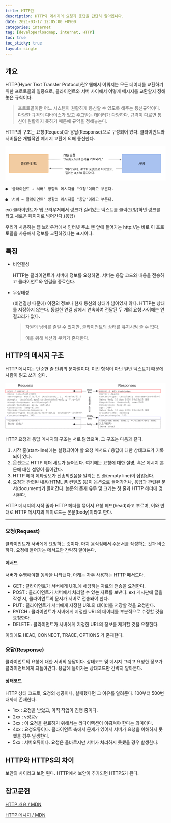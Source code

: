 ```yaml
---
title: HTTP란
description: HTTP와 메시지의 요청과 응답을 간단히 알아봅니다.
date: 2021-03-17 12:05:00 +0900
categories: internet
tag: [developerloadmap, internet, HTTP]
toc: true
toc_sticky: true
layout: single
---
```


## 개요

HTTP(Hyper Text Transfer Protocol)란?  웹에서 이뤄지는 모든 데이터를 교환하기 위한 프로토콜의 일종으로, 클라이언트와 서버 사이에서 어떻게 메시지를 교환할지 정해놓은 규칙이다.

> 프로토콜이란 어느 시스템이 원활하게 통신할 수 있도록 해주는 통신규약이다. 다양한 규격의 디바이스가 있고 주고받는 데이터가 다양하다. 규격이 다르면 통신이 원활하지 못하기 때문에 규약을 정해놓는다.

HTTP의 구조는 요청(Request)과 응답(Response)으로 구성되어 있다. 클라이언트와 서버들은 개별적인 메시지 교환에 의해 통신한다.

<p align="center">
    <img src="/images/2021-03-17/ClientAndServer.png" alt="" style="zoom: 100%;" />
</p>

```
● '클라이언트 → 서버' 방향의 메시지를 "요청"이라고 부른다.

● '서버 → 클라이언트' 방향의 메시지를 "응답"이라고 부른다.
```

ex) 클라이언트가 웹 브라우저에서 링크가 걸려있는 텍스트를 클릭(요청)하면 링크를 타고 새로운 페이지로 넘어간다.(응답)

우리가 사용하는 웹 브라우저에서 인터넷 주소 맨 앞에 들어가는 http://는 바로 이 프로토콜을 사용해서 정보를 교환하겠다는 표시이다.



## 특징

* 비연결성

  HTTP는 클라이언트가 서버에 정보를 요청하면, 서버는 응답 코드와 내용을 전송하고 클라이언트와 연결을 종료한다.

  

* 무상태성

  (비연결성 때문에) 이전의 정보나 현재 통신의 상태가 남아있지 않다. HTTP는 상태를 저장하지 않는다. 동일한 연결 상에서 연속하여 전달된 두 개의 요청 사이에는 연결고리가 없다.

  > 자원의 낭비를 줄일 수 있지만, 클라이언트의 상태를 유지시켜 줄 수 없다.
  >
  > 이를 위해 세션과 쿠키가 존재한다.

  

## HTTP의 메시지 구조

HTTP 메시지는 단순한 줄 단위의 문자열이다. 이진 형식이 아닌 일반 텍스트기 때문에 사람이 읽고 쓰기 쉽다.

<p align="center">
    <img src="/images/2021-03-17/HTTPMsgStructure2.png" alt="" style="zoom: 100%;" />
</p>

HTTP 요청과 응답 메시지의 구조는 서로 닮았으며, 그 구조는 다음과 같다.

1. 시작 줄(start-line)에는 실행되어야 할 요청 메서드 / 응답에 대한 상태코드가 기록되어 있다.
2. 옵션으로 HTTP 헤더 세트가 들어간다. 여기에는 요청에 대한 설명, 혹은 메시지 본문에 대한 설명이 들어간다.
3. HTTP 헤더 메타정보가 전송되었음을 알리는 빈 줄(empty line)이 삽입된다.
4. 요청과 관련된 내용(HTML 폼 컨텐츠 등)이 옵션으로 들어가거나, 응답과 관련된 문서(document)가 들어간다. 본문의 존재 유무 및 크기는 첫 줄과 HTTP 헤더에 명시된다.

HTTP 메시지의 시작 줄과 HTTP 헤더를 묶어서 요청 헤드(head)라고 부르며, 이와 반대로 HTTP 메시지의 페이로드는 본문(body)이라고 한다.



------

### 요청(Request)

클라이언트가 서버에게 요청하는 것이다. 마치 음식점에서 주문서를 작성하는 것과 비슷하다. 요청에 들어가는 메서드만 간략히 알아본다.

#### 메서드

서버가 수행해야할 동작을 나타낸다. 아래는 자주 사용하는 HTTP 메서드다.

* GET : 클라이언트가 서버에게 URL에 해당하는 자료의 전송을 요청한다.
* POST : 클라이언트가 서버에서 처리할 수 있는 자료를 보낸다. ex) 게시판에 글을 작성 시, 클라이언트의 문서가 서버로 전송돼야 한다.
* PUT : 클라이언트가 서버에게 지정한 URL의 데이터를 저장할 것을 요청한다.
* PATCH : 클라이언트가 서버에게 지정한 URL의 데이터를 부분적으로 수정할 것을 요청한다.
* DELETE : 클라이언트가 서버에게 지정한 URL의 정보를 제거할 것을 요청한다.

이외에도 HEAD, CONNECT, TRACE, OPTIONS 가 존재한다.



### 응답(Response)

클라이언트의 요청에 대한 서버의 응답이다. 상태코드 및 메시지 그리고 요청한 정보가 클라이언트에게 되돌아간다. 응답에 들어가는 상태코드만 간략히 알아본다.

#### 상태코드

HTTP 상태 코드로, 요청의 성공이나, 실패했다면 그 이유를 알려준다. 100부터 500번대까지 존재한다.

* 1xx : 요청을 받았고, 아직 작업이 진행 중이다.
* 2xx : v성공v 
* 3xx : 이 요청을 완료하기 위해서는 리다이렉션이 이뤄져야 한다는 의미이다.
* 4xx : 요청오류이다. 클라이언트 측에서 문제가 있어서 서버가 요청을 이해하지 못했을 경우 발생한다.
* 5xx : 서버오류이다. 요청은 올바르지만 서버가 처리하지 못했을 경우 발생한다.



## HTTP와 HTTPS의 차이

보안의 차이라고 보면 된다. HTTP에서 보안이 추가되면 HTTPS가 된다.



## 참고문헌

[HTTP 개요 / MDN](https://developer.mozilla.org/ko/docs/Web/HTTP/Overview)  

[HTTP 메시지 / MDN](https://developer.mozilla.org/ko/docs/Web/HTTP/Messages)  
